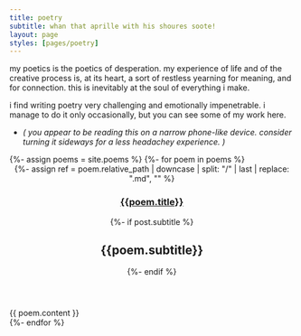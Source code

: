 ```yaml
---
title: poetry
subtitle: whan that aprille with his shoures soote!
layout: page
styles: [pages/poetry]
---
```


my poetics is the poetics of desperation.  my experience of life and of the
creative process is, at its heart, a sort of restless yearning for meaning, and
for connection.  this is inevitably at the soul of everything i make.

i find writing poetry very challenging and emotionally impenetrable.  i manage
to do it only occasionally, but you can see some of my work here.

- _( you appear to be reading this on a narrow phone-like device.  consider turning
  it sideways for a less headachey experience. )_

<section class="poetry">
{%- assign poems = site.poems %}
{%- for poem in poems %}
<div class="divider"></div>
<article class="poem">
  <header>
    {%- assign ref = poem.relative_path
      | downcase
      | split: "/"
      | last
      | replace: ".md", ""
    %}
    <h1 class="title" id="{{ref}}">
      <a href="#{{ref}}">{{poem.title}}</a>
    </h1>
    {%- if post.subtitle %}
    <h2 class="subtitle">{{poem.subtitle}}</h2>
    {%- endif %}
  </header>
  <section class="poem-content">
    {{ poem.content }}
  </section>
</article>
{%- endfor %}
</section>
